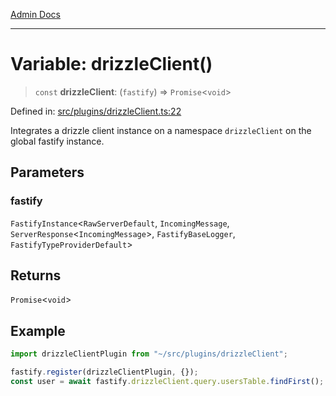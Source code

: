 [Admin Docs](/)

***

# Variable: drizzleClient()

> `const` **drizzleClient**: (`fastify`) => `Promise`\<`void`\>

Defined in: [src/plugins/drizzleClient.ts:22](https://github.com/PalisadoesFoundation/talawa-api/blob/b92360e799fdc7cf89a1346eb8395735c501ee9c/src/plugins/drizzleClient.ts#L22)

Integrates a drizzle client instance on a namespace `drizzleClient` on the global fastify instance.

## Parameters

### fastify

`FastifyInstance`\<`RawServerDefault`, `IncomingMessage`, `ServerResponse`\<`IncomingMessage`\>, `FastifyBaseLogger`, `FastifyTypeProviderDefault`\>

## Returns

`Promise`\<`void`\>

## Example

```ts
import drizzleClientPlugin from "~/src/plugins/drizzleClient";

fastify.register(drizzleClientPlugin, {});
const user = await fastify.drizzleClient.query.usersTable.findFirst();
```

